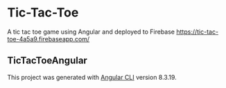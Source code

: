 # Tic-Tac-Toe
A tic tac toe game using Angular and deployed to Firebase
https://tic-tac-toe-4a5a9.firebaseapp.com/ 


## TicTacToeAngular
This project was generated with [Angular CLI](https://github.com/angular/angular-cli) version 8.3.19.

